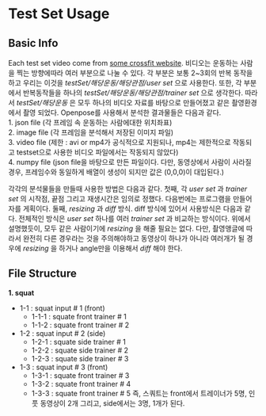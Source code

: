 # Test Set Usage

## Basic Info  
Each test set video come from [some crossfit website][1]. 비디오는 운동하는 사람을 찍는 방향에따라 여러 부분으로 나눌 수 있다. 각 부분은 보통 2~3회의 반복 동작을 하고 우리는 이것을 *testSet/해당운동/해당관점/user set* 으로 사용한다. 또한, 각 부분에서 반복동작들을 하나의 *testSet/해당운동/해당관점/trainer set* 으로 생각한다. 따라서 *testSet/해당운동* 은 모두 하나의 비디오 자료를 바탕으로 만들어졌고 같은 촬영환경에서 촬영 되었다. Openpose를 사용해서 분석한 결과물들은 다음과 같다.  
      1. json file (각 프레임 속 운동하는 사람에대한 위치좌표)  
      2. image file (각 프레임을 분석해서 저장된 이미지 파일)  
      3. video file (제한 : avi or mp4가 공식적으로 지원되나, mp4는 제한적으로 작동되고 testset으로 사용한 비디오 파일에서는 작동되지 않았다)  
      4. numpy file (json file을 바탕으로 만든 파일이다. 다만, 동영상에서 사람이 사라질 경우, 프레임수와 동일하게 배열이 생성이 되지만 값은 (0,0,0)이 대입된다.)  


각각의 분석물들을 만들때 사용한 방법은 다음과 같다. 첫째, 각 *user set* 과 *trainer set* 의 시작점, 끝점 그리고 재생시간은 임의로 정했다. 다음번에는 프로그램을 만들어 자를 게획이다. 둘째, *resizing* 과 *diff* 방식. diff 방식에 있어서 사용방식은 다음과 같다. 전체적인 방식은 *user set* 하나를 여러 *trainer set* 과 비교하는 방식이다. 위에서 설명했듯이, 모두 같은 사람이기에 *resizing* 을 해줄 필요는 없다. 다만, 촬영앵글에 따라서 완전히 다른 경우라는 것을 주의해야하고 동영상이 하나가 아니라 여러개가 될 경우에 *resizing* 을 하거나 angle만을 이용해서 *diff* 해야 한다.

## File Structure

**1. squat**  
  * 1-1 : squat input # 1 (front)
    * 1-1-1 : squate front trainer # 1
    * 1-1-2 : squate front trainer # 2
  * 1-2 : squat input # 2 (side)
    * 1-2-1 : squate side trainer # 1
    * 1-2-2 : squate side trainer # 2
    * 1-2-3 : squate side trainer # 3
  * 1-3 : squat input # 3 (front)
    * 1-3-1 : squate front trainer # 3
    * 1-3-2 : squate front trainer # 4
    * 1-3-3 : squate front trainer # 5
즉, 스쿼트는 front에서 트레이너가 5명, 인풋 동영상이 2개 그리고, side에서는 3명, 1개가 된다.



[1]: https://www.crossfit.com/exercisedemos/
